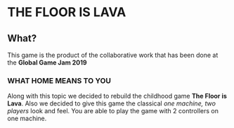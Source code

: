 # THE FLOOR IS LAVA
## What? 
This game is the product of the collaborative work that has been done at the **Global Game Jam 2019**
### WHAT HOME MEANS TO YOU
Along with this topic we decided to rebuild the childhood game **The Floor is Lava**.
Also we decided to give this game the classical _one machine, two players_ look and feel.
You are able to play the game with 2 controllers on one machine.
